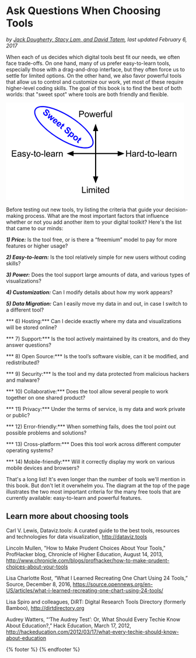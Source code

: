 # Ask Questions When Choosing Tools
*by [Jack Dougherty, Stacy Lam, and David Tatem](../../introduction/who.md), last updated February 6, 2017*

When each of us decides which digital tools best fit our needs, we often face trade-offs. On one hand, many of us prefer easy-to-learn tools, especially those with a drag-and-drop interface, but they often force us to settle for limited options. On the other hand, we also favor powerful tools that allow us to control and customize our work, yet most of these require higher-level coding skills. The goal of this book is to find the best of both worlds: that "sweet spot" where tools are both friendly and flexible.

![Diagram: the 'sweet spot' for easy-to-learn and powerful tools](tool-sweet-spot.png)

Before testing out new tools, try listing the criteria that guide your decision-making process. What are the most important factors that influence whether or not you add another item to your digital toolkit? Here's the list that came to our minds:

***1) Price:*** Is the tool free, or is there a “freemium” model to pay for more features or higher usage?

***2) Easy-to-learn:*** Is the tool relatively simple for new users without coding skills?

***3) Power:*** Does the tool support large amounts of data, and various types of visualizations?

***4) Customization:*** Can I modify details about how my work appears?

***5) Data Migration:*** Can I easily move my data in and out, in case I switch to a different tool?

*** 6) Hosting:*** Can I decide exactly where my data and visualizations will be stored online?

*** 7) Support:*** Is the tool actively maintained by its creators, and do they answer questions?

*** 8) Open Source:*** Is the tool’s software visible, can it be modified, and redistributed?

*** 9) Security:*** Is the tool and my data protected from malicious hackers and malware?

*** 10) Collaborative:*** Does the tool allow several people to work together on one shared product?

*** 11) Privacy:*** Under the terms of service, is my data and work private or public?

*** 12) Error-friendly:*** When something fails, does the tool point out possible problems and solutions?

*** 13) Cross-platform:*** Does this tool work across different computer operating systems?

*** 14) Mobile-friendly:*** Will it correctly display my work on various mobile devices and browsers?

That's a long list! It's even longer than the number of tools we'll mention in this book. But don't let it overwhelm you. The diagram at the top of the page illustrates the two most important criteria for the many free tools that are currently available: easy-to-learn and powerful features.

## Learn more about choosing tools

Carl V. Lewis, Dataviz.tools: A curated guide to the best tools, resources and technologies for data visualization, http://dataviz.tools

Lincoln Mullen, "How to Make Prudent Choices About Your Tools," ProfHacker blog, Chronicle of Higher Education, August 14, 2013, http://www.chronicle.com/blogs/profhacker/how-to-make-prudent-choices-about-your-tools

Lisa Charlotte Rost, “What I Learned Recreating One Chart Using 24 Tools,” Source, December 8, 2016, https://source.opennews.org/en-US/articles/what-i-learned-recreating-one-chart-using-24-tools/

Lisa Spiro and colleagues, DiRT: Digital Research Tools Directory (formerly Bamboo), http://dirtdirectory.org

Audrey Watters, “‘The Audrey Test’: Or, What Should Every Techie Know About Education?,” Hack Education, March 17, 2012, http://hackeducation.com/2012/03/17/what-every-techie-should-know-about-education

{% footer %}
{% endfooter %}
